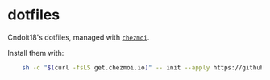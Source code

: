 # dotfiles

Cndoit18's dotfiles, managed with [`chezmoi`](https://github.com/twpayne/chezmoi).

Install them with:

```bash
    sh -c "$(curl -fsLS get.chezmoi.io)" -- init --apply https://github.com/cndoit18/dotfiles.git

```
